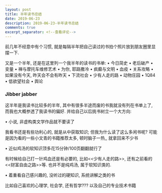 ```yaml
---
layout: post
title: 半年读书总结
date: 2019-06-23
description: 2019-06-23-半年读书总结
comments: true
excerpt_separator: <!--查看评论-->
---
```


前几年不经意中有个习惯, 就是每隔半年把自己读过的书拍个照片放到朋友圈里显摆一下.

又是一个半年, 还是在这里列一个我半年的读书的书单:
	• 今日简史
	• 老后破产
	• 变量
	• 禅与摩托车维修艺术
	• 为你, 耶路撒冷
	• 疯癫与文明
	• 血疫
	• 关系攻略
	• 如果没有今天, 昨天会不会有昨天
	• 下流社会
	• 少有人走的路
	• 动物庄园
	• 1Q84
	• 低欲望社会
	• 舆论

### Jibber jabber

这半年是我读书比较多的半年, 其中有很多半途而废的书我就没有列在书单上了, 而我也大概参透了我读书的偏好. 并给自己以后挑书树立一个大方向:

• 小说, 非虚构类文学作品就不要读了

我看书还是有些功利心的, 就是从中获取知识; 但我为什么读了这么多闲书呢? 可能是因为看的一些小文青的书籍推荐太多, 顿时脑子一热,, 就拿回来不少书

• 近似鸡汤的软知识顶多花15分钟/100页翻翻就行了

有时候给自己打一针鸡血还是有必要的, 比如<<少有人走的路>>, 还有之前看的<<财富自由之路>>等. 也并不是纯鸡汤, 属于软知识类的.

• 着重看自己感兴趣的, 没听过的硬知识, 系统讲解之类的书

比如自己喜欢的心理学, 社会学, 还有哲学??? 以及自己的专业技术书籍
